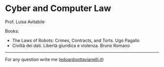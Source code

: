# Cyber and Computer Law

Prof. Luisa Avitabile

Books:

- The Laws of Robots: Crimes, Contracts, and Torts. Ugo Pagallo
- Civiltà dei dati. Libertà giuridica e violenza. Bruno Romano 

---------

For any question write me ([edoardoottavianelli.it](https://www.edoardoottavianelli.it/))
